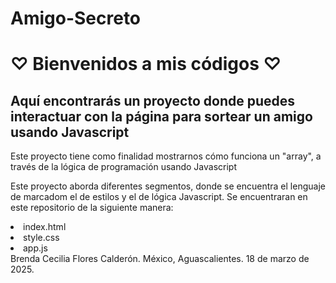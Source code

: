 # Amigo-Secreto
<h1> ♡ Bienvenidos a mis códigos ♡ </h1>

<h2>Aquí encontrarás un proyecto donde puedes interactuar con la página para sortear un amigo usando Javascript</h2>
<div>
<p>Este proyecto tiene como finalidad mostrarnos cómo funciona un "array", a través de la lógica de programación usando Javascript</p>
<p>Este proyecto aborda diferentes segmentos, donde se encuentra el lenguaje de marcadom el de estilos y el de lógica Javascript. Se encuentraran en este repositorio de la siguiente manera:</p>

<li>index.html</li>
<li>style.css</li>
<li>app.js</li>
</div>


 <footer>Brenda Cecilia Flores Calderón. México, Aguascalientes. 18 de marzo de 2025. </footer>
